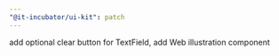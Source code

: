 ```yaml
---
"@it-incubator/ui-kit": patch
---
```


add optional clear button for TextField, add Web illustration component
  